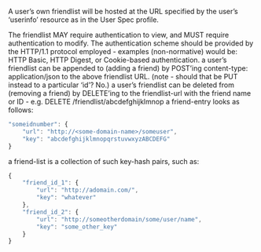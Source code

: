 A user’s own friendlist will be hosted at the URL specified by the user’s ‘userinfo’ resource as in the User Spec profile.

The friendlist MAY require authentication to view, and MUST require authentication to modify. The authentication scheme should be provided by the HTTP/1.1 protocol employed - examples (non-normative) would be: HTTP Basic, HTTP Digest, or Cookie-based authentication.
a user’s friendlist can be appended to (adding a friend) by POST’ing content-type: application/json to the above friendlist URL. (note - should that be PUT instead to a particular ‘id’? No.)
a user’s friendlist can be deleted from (removing a friend) by DELETE’ing to the friendlist-url with the friend name or ID - e.g.
DELETE <user-url>/friendlist/abcdefghijklmnop
a friend-entry looks as follows:
```js
"someidnumber": {
	"url": "http://<some-domain-name>/someuser",
	"key": "abcdefghijklmnopqrstuvwxyzABCDEFG"
}
```

a friend-list is a collection of such key-hash pairs, such as:
```js
{
	"friend_id_1": {
		"url": "http://adomain.com/",
		"key": "whatever"
	},
	"friend_id_2": {
		"url": "http://someotherdomain/some/user/name",
		"key": "some_other_key"
	}
}
```